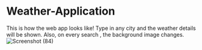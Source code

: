 # Weather-Application


This is how the web app looks like! 
Type in any city and the weather details will be shown.
Also, on every search , the background image changes.
![Screenshot (84)](https://user-images.githubusercontent.com/67047991/129960773-212801f7-1abf-43c4-81a7-3cf1873a2580.png)
